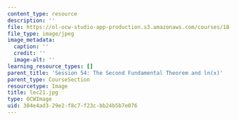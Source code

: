 ```yaml
---
content_type: resource
description: ''
file: https://ol-ocw-studio-app-production.s3.amazonaws.com/courses/18-01sc-single-variable-calculus-fall-2010/384e4ad329e2f8c7f23cbb24b5b7e076_lec21.jpg
file_type: image/jpeg
image_metadata:
  caption: ''
  credit: ''
  image-alt: ''
learning_resource_types: []
parent_title: 'Session 54: The Second Fundamental Theorem and ln(x)'
parent_type: CourseSection
resourcetype: Image
title: lec21.jpg
type: OCWImage
uid: 384e4ad3-29e2-f8c7-f23c-bb24b5b7e076
---
```

